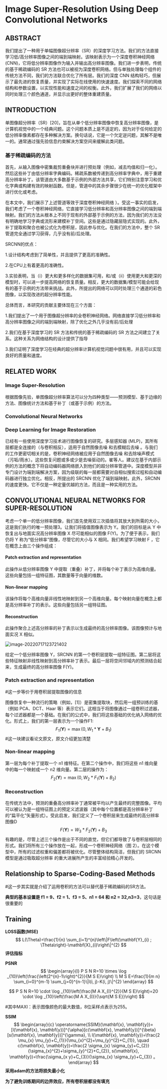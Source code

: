 # Image Super-Resolution Using Deep Convolutional Networks

## ABSTRACT

我们提出了一种用于单幅图像超分辨率（SR）的深度学习方法。我们的方法直接学习低/高分辨率图像之间的端到端映射。该映射表示为一个深度卷积神经网络 (CNN)，它将低分辨率图像作为输入并输出高分辨率图像。我们进一步表明，传统的基于稀疏编码的 SR 方法也可以被视为深度卷积网络。但与单独处理每个组件的传统方法不同，我们的方法联合优化了所有层。我们的深度 CNN 结构轻巧，但展示了最先进的恢复质量，并实现了实际在线使用的快速速度。我们探索不同的网络结构和参数设置，以实现性能和速度之间的权衡。此外，我们扩展了我们的网络以同时处理三个颜色通道，并显示出更好的整体重建质量。

## INTRODUCTION

单图像超分辨率（SR）[20]，旨在从单个低分辨率图像中恢复高分辨率图像，是计算机视觉中的一个经典问题。这个问题本质上是不适定的，因为对于任何给定的低分辨率像素都存在多种解决方案。换句话说，它是一个欠定逆问题，其解不是唯一的。通常通过强先验信息约束解决方案空间来缓解此类问题。

### 基于稀疏编码的方法

首先，从输入图像中密集裁剪重叠块并进行预处理（例如，减去均值和归一化）。然后这些补丁由低分辨率字典编码。稀疏系数被传递到高分辨率字典中，用于重建高分辨率补丁。该管道由大多数基于示例的外部方法共享，它们特别注意学习和优化字典或构建有效的映射函数。但是，管道中的其余步骤很少在统一的优化框架中进行优化或考虑。

在本文中，我们展示了上述管道等效于深度卷积神经网络 ）。受这一事实的启发，我们考虑了一个卷积神经网络，它直接学习低分辨率和高分辨率图像之间的端到端映射。我们的方法从根本上不同于现有的外部基于示例的方法，因为我们的方法没有明确地学习字典或流形来建模补丁空间。这些是通过隐藏层隐式实现的。此外，补丁提取和聚合也被公式化为卷积层，因此参与优化。在我们的方法中，整个 SR 管道完全通过学习获得，几乎没有前/后处理。

SRCNN的优点：

1.设计结构考虑到了简单性，并且提供了更高的准确性。

2.在CPU上有着更高的准确性。

3.实验表明，当（i）更大和更多样化的数据集可用，和/或（ii）使用更大和更深的模型时，可以进一步提高网络的恢复质量。相反，更大的数据集/模型可能会给现有的基于示例的方法带来挑战。此外，所提出的网络可以同时处理三个通道的彩色图像，以实现改进的超分辨率性能。

总体而言，本研究的贡献主要体现在三个方面：

1.我们提出了一个用于图像超分辨率的全卷积神经网络。网络直接学习低分辨率和高分辨率图像之间的端到端映射，除了优化之外几乎没有前/后处理

2.我们在基于深度学习的 SR 方法和传统的基于稀疏编码的 SR 方法之间建立了关系。这种关系为网络结构的设计提供了指导

3.我们证明了深度学习在经典的超分辨率计算机视觉问题中很有用，并且可以实现良好的质量和速度。

## RELATED WORK

### Image Super-Resolution

根据图像先验，单图像超分辨率算法可以分为四种类型——预测模型、基于边缘的方法、图像统计方法和基于补丁（或基于示例）的方法。

### Convolutional Neural Networks

### Deep Learning for Image Restoration

已经有一些使用深度学习技术进行图像恢复的研究。多层感知器 (MLP)，其所有层都是全连接的（与卷积相反），适用于自然图像去噪  和去模糊后去噪 。与我们的工作更密切相关的是，卷积神经网络被应用于自然图像去噪 和去除噪声模式（污垢/雨水）。这些恢复问题或多或少是去噪驱动的。崔等人。建议在基于内部示例的方法的概念下将自动编码器网络嵌入到他们的超分辨率管道中。深度模型并非专门设计为端到端解决方案，因为级联的每一层都需要对自相似搜索过程和自动编码器进行独立优化。相反，所提出的 SRCNN 优化了端到端映射。此外，SRCNN 的速度更快。它不仅是一种定量优越的方法，而且是一种实用的方法。

## CONVOLUTIONAL NEURAL NETWORKS FOR SUPER-RESOLUTION

考虑一个单一的低分辨率图像，我们首先使用双三次插值将其放大到所需的大小，这是我们执行的唯一预处理3。让我们将插值图像表示为 Y。我们的目标是从 Y 中恢复出与地面实况高分辨率图像 X 尽可能相似的图像 F(Y)。为了便于表示，我们仍将 Y 称为“低分辨率”图像，尽管它的大小与 X 相同。我们希望学习映射 F ，它在概念上由三个操作组成：

#### Patch extraction and representation

此操作从低分辨率图像 Y 中提取（重叠）补丁，并将每个补丁表示为高维向量。这些向量包括一组特征图，其数量等于向量的维数。

#### Non-linear mapping

该操作将每个高维向量非线性地映射到另一个高维向量。每个映射向量在概念上都是高分辨率补丁的表示。这些向量包括另一组特征图。

#### Reconstruction

此操作聚合上述高分辨率的补丁表示以生成最终的高分辨率图像。该图像预计与地面实况 X 相似。

![image-20220717123721402](https://makedown-1304519375.cos.ap-beijing.myqcloud.com/makedown/image-20220717123721402.png)

给定一个低分辨率图像 Y，SRCNN 的第一个卷积层提取一组特征图。第二层将这些特征映射非线性映射到高分辨率补丁表示。最后一层将空间邻域内的预测结合起来，生成最终的高分辨率图像 F(Y)。

### Patch extraction and representation

#这一步等价于用卷积层提取图像的信息

图像恢复中一种流行的策略（例如，[1]）是密集提取块，然后用一组预训练的基（例如 PCA、DCT、Haar 等）表示它们。这相当于将图像通过一组卷积过滤器，每个过滤器都是一个基础。在我们的公式中，我们将这些基础的优化纳入网络的优化。形式上，我们的第一层表示为一个操作F1:
$$
F_{1}(\mathbf{Y})=\max \left(0, W_{1} * \mathbf{Y}+B_{1}\right)
$$
#这一块建议看论文原文，原文介绍更加清楚

### Non-linear mapping

第一层为每个补丁提取一个 n1 维特征。在第二个操作中，我们将这些 n1 维向量中的每一个映射成一个 n2 维向量。第二层的操作为：
$$
F_{2}(\mathbf{Y})=\max \left(0, W_{2} * F_{1}(\mathbf{Y})+B_{2}\right)
$$

### Reconstruction

在传统方法中，预测的重叠高分辨率补丁通常被平均以产生最终的完整图像。平均可以被认为是一组特征图上的预定义滤波器（其中每个位置都是高分辨率补丁的“扁平化”矢量形式）。受此启发，我们定义了一个卷积层来生成最终的高分辨率图像D
$$
F(\mathbf{Y})=W_{3} * F_{2}(\mathbf{Y})+B_{3}
$$
有趣的是，尽管上述三个操作是出于不同的直觉，但它们都导致了与卷积层相同的形式。我们将所有三个操作放在一起，形成一个卷积神经网络（图 2）。在这个模型中，所有的过滤权重和偏差都将被优化。尽管整体结构简洁，但我们的 SRCNN 模型是通过吸取超分辨率 的重大进展所产生的丰富经验精心开发的。

## Relationship to Sparse-Coding-Based Methods

#这一步其实就是介绍了运用卷积的方法可以替代基于稀疏编码的SR方法。

**典型的基本设置是 f1 = 9、f2 = 1、f3 = 5、n1 = 64 和 n2 = 32,n3=3**，这句话是很重要的

## Training

**LOSS函数(MSE)**
$$
L(\Theta)=\frac{1}{n} \sum_{i=1}^{n}\left\|F\left(\mathbf{Y}_{i} ; \Theta\right)-\mathbf{X}_{i}\right\|^{2}
$$
**评估指标**

**PSNR**
$$
\begin{array}{l}
P S N R=10 \times \log _{10}\left(\frac{\left(2^{n}-1\right)^{2}}{M S E}\right) \\
M S E=\frac{1}{m n} \sum_{i=0}^{m-1} \sum_{j=0}^{n-1}\|I(i, j)-K(i, j)\|^{2}
\end{array}
$$

$$
P S N R=10 \cdot \log _{10}\left(\frac{M A X_{I}^{2}}{M S E}\right)=20 \cdot \log _{10}\left(\frac{M A X_{I}}{\sqrt{M S E}}\right)
$$

#其中MAXI：表示图像颜色的最大数值，8位采样点表示为255。

**SSIM**
$$
\begin{array}{c}
\operatorname{SSIM}(\mathbf{x}, \mathbf{y})=[l(\mathbf{x}, \mathbf{y})]^{\alpha}[c(\mathbf{x}, \mathbf{y})]^{\beta}[s(\mathbf{x}, \mathbf{y})]^{\gamma}, \\
l(\mathbf{x}, \mathbf{y})=\frac{2 \mu_{x} \mu_{y}+C_{1}}{\mu_{x}^{2}+\mu_{y}^{2}+C_{1}}, \quad c(\mathbf{x}, \mathbf{y})=\frac{2 \sigma_{x} \sigma_{y}+C_{2}}{\sigma_{x}^{2}+\sigma_{y}^{2}+C_{2}}, s(\mathbf{x}, \mathbf{y})=\frac{\sigma_{x y}+C_{3}}{\sigma_{x} \sigma_{y}+C_{3}} 。
\end{array}
$$
**采用adam的方法将损失最小化**

**为了避免训练期间的边界效应，所有卷积层都没有填充**